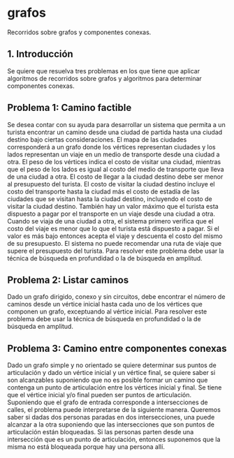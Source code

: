# grafos
Recorridos sobre grafos y componentes conexas.

## 1. Introducción
Se quiere que resuelva tres problemas en los que tiene que aplicar algoritmos de recorridos sobre grafos y algoritmos para determinar componentes conexas.

## Problema 1: Camino factible
Se desea contar con su ayuda para desarrollar un sistema que permita a un turista encontrar un camino desde una ciudad de partida hasta una ciudad destino bajo ciertas consideraciones. El mapa de las ciudades corresponderá a un grafo donde los vértices representan ciudades y los lados representan un viaje en un medio de transporte desde una ciudad a otra. El peso de los vértices indica el costo de visitar una ciudad, mientras que el peso de los lados es igual al costo del medio de transporte que lleva de una ciudad a otra. El costo de llegar a la ciudad destino debe ser menor al presupuesto del turista. El costo de visitar la ciudad destino incluye el costo del transporte hasta la ciudad más el costo de estadía de las ciudades que se visitan hasta la ciudad destino, incluyendo el costo de visitar la ciudad destino. También hay un valor máximo que el turista esta dispuesto a pagar por el transporte en un viaje desde una ciudad a otra. Cuando se viaja de una ciudad a otra, el sistema primero verifica que el costo del viaje es menor que lo que el turista está dispuesto a pagar. Si el valor es más bajo entonces acepta el viaje y descuenta el costo del mismo de su presupuesto. El sistema no puede recomendar una ruta de viaje que supere el presupuesto del turista. Para resolver este problema debe usar la técnica de búsqueda en profundidad o la de búsqueda en amplitud.

## Problema 2: Listar caminos
Dado un grafo dirigido, conexo y sin circuitos, debe encontrar el número de caminos desde un vértice inicial hasta cada uno de los vértices que componen un grafo, exceptuando al vértice inicial. Para resolver este problema debe usar la técnica de búsqueda en profundidad o la de búsqueda en amplitud.

## Problema 3: Camino entre componentes conexas
Dado un grafo simple y no orientado se quiere determinar sus puntos de articulación y dado un vértice inicial y un vértice final, se quiere saber si son alcanzables suponiendo que no es posible formar un camino que contenga un punto de articulación entre los vértices inicial y final. Se tiene que el vértice inicial y/o final pueden ser puntos de articulación. Suponiendo que el grafo de entrada corresponde a intersecciones de calles, el problema puede interpretarse de la siguiente manera. Queremos saber si dadas dos personas paradas en dos intersecciones, una puede alcanzar a la otra suponiendo que las intersecciones que son puntos de articulación están bloqueadas. Si las personas parten desde una intersección que es un punto de articulación, entonces suponemos que la misma no está bloqueada porque hay una persona allí.
